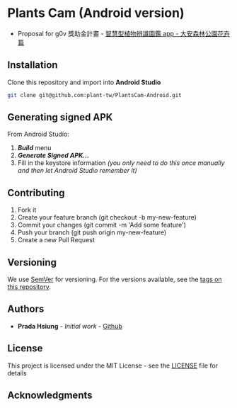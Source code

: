 # Plants Cam (Android version)

* Proposal for g0v 獎助金計畫 - [智慧型植物辨識圖鑑 app - 大安森林公園花卉篇](https://grants.g0v.tw/projects/5a49255d8b4d8d001efe2e6a)

## Installation
Clone this repository and import into **Android Studio**
```bash
git clone git@github.com:plant-tw/PlantsCam-Android.git
```

## Generating signed APK
From Android Studio:
1. ***Build*** menu
2. ***Generate Signed APK...***
3. Fill in the keystore information *(you only need to do this once manually and then let Android Studio remember it)*

## Contributing

1. Fork it
2. Create your feature branch (git checkout -b my-new-feature)
3. Commit your changes (git commit -m 'Add some feature')
4. Push your branch (git push origin my-new-feature)
5. Create a new Pull Request

## Versioning

We use [SemVer](http://semver.org/) for versioning. For the versions available, see the [tags on this repository](https://github.com/plant-tw/PlantsCam-Android/tags). 

## Authors

* **Prada Hsiung** - *Initial work* - [Github](https://github.com/bearprada)

## License

This project is licensed under the MIT License - see the [LICENSE](LICENSE) file for details

## Acknowledgments

